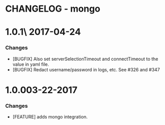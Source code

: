 # CHANGELOG - mongo

1.0.1\ 2017-04-24
==================

### Changes

* [BUGFIX] Also set serverSelectionTimeout and connectTimeout to the value in yaml file.
* [BUGFIX] Redact username/password in logs, etc. See #326 and #347

1.0.003-22-2017
==================

### Changes

* [FEATURE] adds mongo integration.
